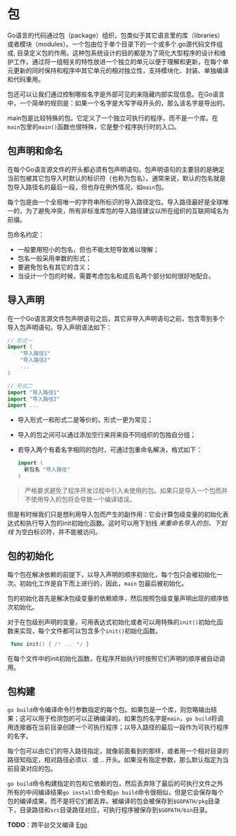 # 包

Go语言的代码通过包（package）组织，包类似于其它语言里的库（libraries）或者模块（modules）。一个包由位于单个目录下的一个或多个.go源代码文件组成, 目录定义包的作用。这种包系统设计的目的都是为了简化大型程序的设计和维护工作，通过将一组相关的特性放进一个独立的单元以便于理解和更新，在每个单元更新的同时保持和程序中其它单元的相对独立性，支持模块化、封装、单独编译和代码重用。

包还可以让我们通过控制哪些名字是外部可见的来隐藏内部实现信息。在Go语言中，一个简单的规则是：如果一个名字是大写字母开头的，那么该名字是导出的。

main包是比较特殊的包。它定义了一个独立可执行的程序，而不是一个库。在`main`包里的`main()`函数也很特殊，它是整个程序执行时的入口。

## **包声明和命名**

在每个Go语言源文件的开头都必须有包声明语句。包声明语句的主要目的是确定当前包被其它包导入时默认的标识符（也称为包名）。通常来说，默认的包名就是包导入路径名的最后一段，但也存在例外情况，如`main`包。

每个包是由一个全局唯一的字符串所标识的导入路径定位。导入路径最好是全球唯一的，为了避免冲突，所有非标准库包的导入路径建议以所在组织的互联网域名为前缀。

包命名约定：

* 一般要用短小的包名，但也不能太短导致难以理解；
* 包名一般采用单数的形式；
* 要避免包名有其它的含义；
* 当设计一个包的时候，需要考虑包名和成员名两个部分如何很好地配合。

## **导入声明**

在一个Go语言源文件包声明语句之后，其它非导入声明语句之前，包含零到多个导入包声明语句。导入声明语法如下：

```go
// 形式一
import (
    "导入路径1"
    "导入路径2"
    ...
)

// 形式二
import "导入路径1"
import "导入路径2"
import ...
```

* 导入形式一和形式二是等价的，形式一更为常见；
* 导入的包之间可以通过添加空行来将来自不同组织的包独自分组；
* 若导入两个有着名字相同的包时，可通过包重命名解决，格式如下：

  ```go
  import (
    新包名 "导入路径"
  )
  ```

> 严格要求避免了程序开发过程中引入未使用的包。如果只是导入一个包而并不使用导入的包将会导致一个编译错误。

但是有时候我们只是想利用导入包而产生的副作用：它会计算包级变量的初始化表达式和执行导入包的init初始化函数。这时可以用下划线  _来重命名导入的包。下划线_  为空白标识符，并不能被访问。

## **包的初始化**

每个包在解决依赖的前提下，以导入声明的顺序初始化，每个包只会被初始化一次。初始化工作是自下而上进行的，因此，`main` 包最后被初始化。

包的初始化首先是解决包级变量的依赖顺序，然后按照包级变量声明出现的顺序依次初始化。

对于在包级别声明的变量，可用表达式初始化或者可以用特殊的`init()`初始化函数来实现，每个文件都可以包含多个`init()`初始化函数。

```go
 func init() { /* ... */ }
```

在每个文件中的init初始化函数，在程序开始执行时按照它们声明的顺序被自动调用。

## **包构建**

`go build`命令编译命令行参数指定的每个包。如果包是一个库，则忽略输出结果；这可以用于检测包的可以正确编译的。如果包的名字是`main`，`go build`将调用连接器在当前目录创建一个可执行程序；以导入路径的最后一段作为可执行程序的名字。

每个包可以由它们的导入路径指定，就像前面看到的那样，或者用一个相对目录的路径知指定，相对路径必须以 . 或 .. 开头。如果没有指定参数，那么默认指定为当前目录对应的包。

`go build`命令构建指定的包和它依赖的包，然后丢弃除了最后的可执行文件之外所有的中间编译结果`go install`命令和`go build`命令很相似，但是它会保存每个包的编译成果，而不是将它们都丢弃。被编译的包会被保存到`$GOPATH/pkg`目录下，目录路径和`src`目录路径对应，可执行程序被保存到`$GOPATH/bin`目录。

**TODO**：跨平台交叉编译 [Ego](https://github.com/karalabe/xgo)

